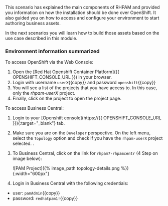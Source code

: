 This scenario has explained the main components of RHPAM and provided you information on how the installation should be done over OpenShift. It also guided you on how to access and configure your environment to start authoring business assets.

In the next scenarios you will learn how to build those assets based on the use case described in this module.

### Environment information summarized

To access OpenShift via the Web Console:

1. Open the [Red Hat Openshift Container Platform]({{ OPENSHIFT_CONSOLE_URL }}) in your browser.
2. Login with username `userX`{{copy}} and password `openshift`{{copy}}
3. You will see a list of the projects that you have access to. In this case, only the _rhpam-userX_ project.
4. Finally, click on the project to open the project page.

To access Business Central: 

1. Login to your [Openshift console](https://{{ OPENSHIFT_CONSOLE_URL }}){:target="_blank"} tab.

2. Make sure you are on the `Developer` perspective. On the left menu, select the `Topology` option and check if you have the `rhpam-userX` project selected. .

3. To Business Central, click on the link for `rhpam7-rhpamcentr` (4 Step on image below):

	![PAM Project]({% image_path topology-details.png %}){:width="600px"}

5. Login in Business Central with the following credentials:

 - user: `pamAdmin`{{copy}}
 - password: `redhatpam1!`{{copy}}